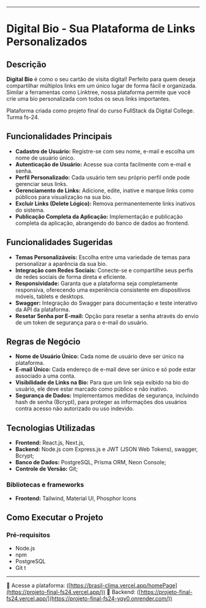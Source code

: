 
---

# Digital Bio - Sua Plataforma de Links Personalizados

## Descrição

**Digital Bio** é como o seu cartão de visita digital! Perfeito para quem deseja compartilhar múltiplos links em um único lugar de forma fácil e organizada. Similar a ferramentas como Linktree, nossa plataforma permite que você crie uma bio personalizada com todos os seus links importantes.

Plataforma criada como projeto final do curso FullStack da Digital College. Turma fs-24.

## Funcionalidades Principais

- **Cadastro de Usuário:** Registre-se com seu nome, e-mail e escolha um nome de usuário único.
- **Autenticação de Usuário:** Acesse sua conta facilmente com e-mail e senha.
- **Perfil Personalizado:** Cada usuário tem seu próprio perfil onde pode gerenciar seus links.
- **Gerenciamento de Links:** Adicione, edite, inative e marque links como públicos para visualização na sua bio.
- **Excluir Links (Delete Lógico):** Remova permanentemente links inativos do sistema.
- **Publicação Completa da Aplicação:** Implementação e publicação completa da aplicação, abrangendo do banco de dados ao frontend.

## Funcionalidades Sugeridas

- **Temas Personalizáveis:** Escolha entre uma variedade de temas para personalizar a aparência da sua bio.
- **Integração com Redes Sociais:** Conecte-se e compartilhe seus perfis de redes sociais de forma direta e eficiente.
- **Responsividade:** Garanta que a plataforma seja completamente responsiva, oferecendo uma experiência consistente em dispositivos móveis, tablets e desktops.
- **Swagger:** Integração do Swagger para documentação e teste interativo da API da plataforma.
- **Resetar Senha por E-mail:** Opção para resetar a senha através do envio de um token de segurança para o e-mail do usuário.

## Regras de Negócio

- **Nome de Usuário Único:** Cada nome de usuário deve ser único na plataforma.
- **E-mail Único:** Cada endereço de e-mail deve ser único e só pode estar associado a uma conta.
- **Visibilidade de Links na Bio:** Para que um link seja exibido na bio do usuário, ele deve estar marcado como público e não inativo.
- **Segurança de Dados:** Implementamos medidas de segurança, incluindo hash de senha (Bcrypt), para proteger as informações dos usuários contra acesso não autorizado ou uso indevido.

## Tecnologias Utilizadas

- **Frontend:** React.js, Next.js, 
- **Backend:** Node.js com Express.js e JWT (JSON Web Tokens), swagger, Bcrypt;
- **Banco de Dados:** PostgreSQL, Prisma ORM, Neon Console;
- **Controle de Versão:** Git;

###  Bibliotecas e frameworks

- **Frontend:** Tailwind, Material UI, Phosphor Icons

## Como Executar o Projeto

### Pré-requisitos

- Node.js
- npm 
- PostgreSQL
- Git
t

---
🔗 Acesse a plataforma: ([https://brasil-clima.vercel.app/homePage](https://projeto-final-fs24.vercel.app/))
🔗 Backend: ([https://projeto-final-fs24.vercel.app/](https://projeto-final-fs24-yqy0.onrender.com/))

